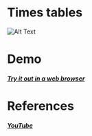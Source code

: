 # Times tables

![Alt Text](times_tables.gif)

# Demo
##### [Try it out in a web browser](https://proman3419.github.io/Beauty-of-math/times_tables/)

# References
##### [YouTube](https://www.youtube.com/watch?v=qhbuKbxJsk8)
